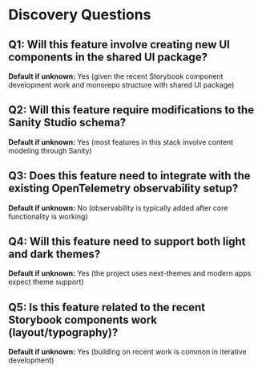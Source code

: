 # Discovery Questions

## Q1: Will this feature involve creating new UI components in the shared UI package?

**Default if unknown:** Yes (given the recent Storybook component development work and monorepo structure with shared UI package)

## Q2: Will this feature require modifications to the Sanity Studio schema?

**Default if unknown:** Yes (most features in this stack involve content modeling through Sanity)

## Q3: Does this feature need to integrate with the existing OpenTelemetry observability setup?

**Default if unknown:** No (observability is typically added after core functionality is working)

## Q4: Will this feature need to support both light and dark themes?

**Default if unknown:** Yes (the project uses next-themes and modern apps expect theme support)

## Q5: Is this feature related to the recent Storybook components work (layout/typography)?

**Default if unknown:** Yes (building on recent work is common in iterative development)
